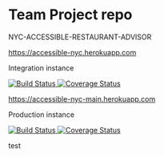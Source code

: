 # Team Project repo
NYC-ACCESSIBLE-RESTAURANT-ADVISOR

https://accessible-nyc.herokuapp.com

Integration instance

<a href="https://travis-ci.com/github/gcivil-nyu-org/nyc-accessible-restaurant-advisor">
    <img 
         alt="Build Status" 
         src="https://travis-ci.com/gcivil-nyu-org/nyc-accessible-restaurant-advisor.svg?branch=develop">
</a>
<a href='https://coveralls.io/github/gcivil-nyu-org/nyc-accessible-restaurant-advisor?branch=develop'>
    <img
        src="https://coveralls.io/repos/github/gcivil-nyu-org/nyc-accessible-restaurant-advisor/badge.svg?branch=develop"
        alt='Coverage Status' />
</a>


https://accessible-nyc-main.herokuapp.com

Production instance

<a href="https://travis-ci.com/github/gcivil-nyu-org/nyc-accessible-restaurant-advisor">
    <img 
         alt="Build Status" 
         src="https://travis-ci.com/gcivil-nyu-org/nyc-accessible-restaurant-advisor.svg?branch=main">
</a>
<a href='https://coveralls.io/github/gcivil-nyu-org/nyc-accessible-restaurant-advisor?branch=main'>
    <img
        src="https://coveralls.io/repos/github/gcivil-nyu-org/nyc-accessible-restaurant-advisor/badge.svg?branch=main&servive=github"
        alt='Coverage Status' />
</a>


test

